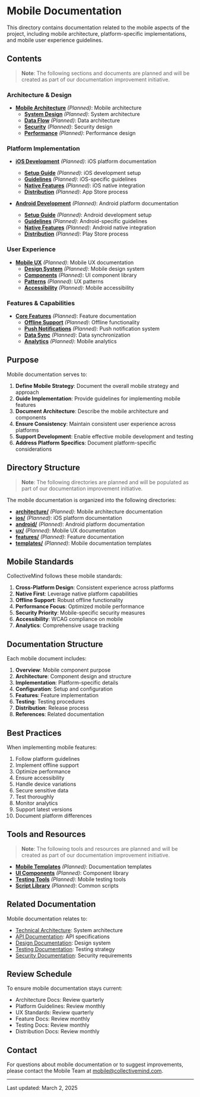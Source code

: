 # Mobile Documentation

This directory contains documentation related to the mobile aspects of the project, including mobile architecture, platform-specific implementations, and mobile user experience guidelines.

## Contents

> **Note**: The following sections and documents are planned and will be created as part of our documentation improvement initiative.

### Architecture & Design

- **[Mobile Architecture](./architecture/overview.md)** *(Planned)*: Mobile architecture
  - **[System Design](./architecture/design.md)** *(Planned)*: System architecture
  - **[Data Flow](./architecture/data-flow.md)** *(Planned)*: Data architecture
  - **[Security](./architecture/security.md)** *(Planned)*: Security design
  - **[Performance](./architecture/performance.md)** *(Planned)*: Performance design

### Platform Implementation

- **[iOS Development](./ios/)** *(Planned)*: iOS platform documentation
  - **[Setup Guide](./ios/setup.md)** *(Planned)*: iOS development setup
  - **[Guidelines](./ios/guidelines.md)** *(Planned)*: iOS-specific guidelines
  - **[Native Features](./ios/native.md)** *(Planned)*: iOS native integration
  - **[Distribution](./ios/distribution.md)** *(Planned)*: App Store process

- **[Android Development](./android/)** *(Planned)*: Android platform documentation
  - **[Setup Guide](./android/setup.md)** *(Planned)*: Android development setup
  - **[Guidelines](./android/guidelines.md)** *(Planned)*: Android-specific guidelines
  - **[Native Features](./android/native.md)** *(Planned)*: Android native integration
  - **[Distribution](./android/distribution.md)** *(Planned)*: Play Store process

### User Experience

- **[Mobile UX](./ux/)** *(Planned)*: Mobile UX documentation
  - **[Design System](./ux/design-system.md)** *(Planned)*: Mobile design system
  - **[Components](./ux/components.md)** *(Planned)*: UI component library
  - **[Patterns](./ux/patterns.md)** *(Planned)*: UX patterns
  - **[Accessibility](./ux/accessibility.md)** *(Planned)*: Mobile accessibility

### Features & Capabilities

- **[Core Features](./features/)** *(Planned)*: Feature documentation
  - **[Offline Support](./features/offline.md)** *(Planned)*: Offline functionality
  - **[Push Notifications](./features/push.md)** *(Planned)*: Push notification system
  - **[Data Sync](./features/sync.md)** *(Planned)*: Data synchronization
  - **[Analytics](./features/analytics.md)** *(Planned)*: Mobile analytics

## Purpose

Mobile documentation serves to:

1. **Define Mobile Strategy**: Document the overall mobile strategy and approach
2. **Guide Implementation**: Provide guidelines for implementing mobile features
3. **Document Architecture**: Describe the mobile architecture and components
4. **Ensure Consistency**: Maintain consistent user experience across platforms
5. **Support Development**: Enable effective mobile development and testing
6. **Address Platform Specifics**: Document platform-specific considerations

## Directory Structure

> **Note**: The following directories are planned and will be populated as part of our documentation improvement initiative.

The mobile documentation is organized into the following directories:

- **[architecture/](./architecture/)** *(Planned)*: Mobile architecture documentation
- **[ios/](./ios/)** *(Planned)*: iOS platform documentation
- **[android/](./android/)** *(Planned)*: Android platform documentation
- **[ux/](./ux/)** *(Planned)*: Mobile UX documentation
- **[features/](./features/)** *(Planned)*: Feature documentation
- **[templates/](./templates/)** *(Planned)*: Mobile documentation templates

## Mobile Standards

CollectiveMind follows these mobile standards:

1. **Cross-Platform Design**: Consistent experience across platforms
2. **Native First**: Leverage native platform capabilities
3. **Offline Support**: Robust offline functionality
4. **Performance Focus**: Optimized mobile performance
5. **Security Priority**: Mobile-specific security measures
6. **Accessibility**: WCAG compliance on mobile
7. **Analytics**: Comprehensive usage tracking

## Documentation Structure

Each mobile document includes:

1. **Overview**: Mobile component purpose
2. **Architecture**: Component design and structure
3. **Implementation**: Platform-specific details
4. **Configuration**: Setup and configuration
5. **Features**: Feature implementation
6. **Testing**: Testing procedures
7. **Distribution**: Release process
8. **References**: Related documentation

## Best Practices

When implementing mobile features:

1. Follow platform guidelines
2. Implement offline support
3. Optimize performance
4. Ensure accessibility
5. Handle device variations
6. Secure sensitive data
7. Test thoroughly
8. Monitor analytics
9. Support latest versions
10. Document platform differences

## Tools and Resources

> **Note**: The following tools and resources are planned and will be created as part of our documentation improvement initiative.

- **[Mobile Templates](./templates/mobile/)** *(Planned)*: Documentation templates
- **[UI Components](./templates/components/)** *(Planned)*: Component library
- **[Testing Tools](./templates/testing/)** *(Planned)*: Mobile testing tools
- **[Script Library](./templates/scripts/)** *(Planned)*: Common scripts

## Related Documentation

Mobile documentation relates to:
- [Technical Architecture](../architecture/): System architecture
- [API Documentation](../apis/): API specifications
- [Design Documentation](../../design/): Design system
- [Testing Documentation](../testing/): Testing strategy
- [Security Documentation](../security/): Security requirements

## Review Schedule

To ensure mobile documentation stays current:

- Architecture Docs: Review quarterly
- Platform Guidelines: Review monthly
- UX Standards: Review quarterly
- Feature Docs: Review monthly
- Testing Docs: Review monthly
- Distribution Docs: Review monthly

## Contact

For questions about mobile documentation or to suggest improvements, please contact the Mobile Team at [mobile@collectivemind.com](mailto:mobile@collectivemind.com).

---

Last updated: March 2, 2025 
